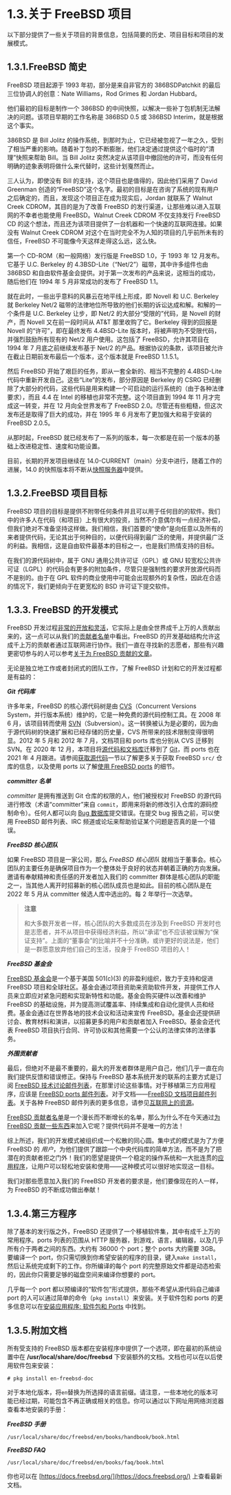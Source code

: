 # 1.3.关于 FreeBSD 项目

以下部分提供了一些关于项目的背景信息，包括简要的历史、项目目标和项目的发展模式。

## 1.3.1.FreeBSD 简史

FreeBSD 项目起源于 1993 年初，部分是来自非官方的 386BSDPatchkit 的最后三位协调人的创意：Nate Williams，Rod Grimes 和 Jordan Hubbard。

他们最初的目标是制作一个 386BSD 的中间快照，以解决一些补丁包机制无法解决的问题。该项目早期的工作名称是 386BSD 0.5 或 386BSD Interim，就是根据这个事实。

386BSD 是 Bill Jolitz 的操作系统，到那时为止，它已经被忽视了一年之久，受到了相当严重的影响。随着补丁包的不断膨胀，他们决定通过提供这个临时的“清理”快照来帮助 Bill。当 Bill Jolitz 突然决定从该项目中撤回他的许可，而没有任何明确的迹象表明将做什么来代替时，这些计划戛然而止。

三人认为，即使没有 Bill 的支持，这个项目也是值得的，因此他们采用了 David Greenman 创造的“FreeBSD”这个名字。最初的目标是在咨询了系统的现有用户之后确定的，而且，发现这个项目正在成为现实后，Jordan 就联系了 Walnut Creek CDROM，其目的是为了改善 FreeBSD 的发行渠道，让那些难以进入互联网的不幸者也能使用 FreeBSD。Walnut Creek CDROM 不仅支持发行 FreeBSD CD 的这个想法，而且还为该项目提供了一台机器和一个快速的互联网连接。如果没有 Walnut Creek CDROM 对这个在当时完全不为人知的项目的几乎前所未有的信任，FreeBSD 不可能像今天这样走得这么远，这么快。

第一个 CD-ROM（和一般网络）发行版是 FreeBSD 1.0，于 1993 年 12 月发布。它基于 U.C. Berkeley 的 4.3BSD-Lite（“Net/2”）磁带，其中许多组件也由 386BSD 和自由软件基金会提供。对于第一次发布的产品来说，这相当的成功，随后他们在 1994 年 5 月非常成功的发布了 FreeBSD 1.1。

就在此时，一些出乎意料的风暴云在地平线上形成，即 Novell 和 U.C. Berkeley 就 Berkeley Net/2 磁带的法律地位所导致的他们长期的诉讼达成和解。和解的一个条件是 U.C. Berkeley 让步，即 Net/2 的大部分“受限的”代码，是 Novell 的财产，而 Novell 又在前一段时间从 AT\&T 那里收购了它。Berkeley 得到的回报是 Novell 的“许可”，即在最终发布 4.4BSD-Lite 版本时，将被声明为不受限代码，并强烈鼓励所有现有的 Net/2 用户使用。这包括了 FreeBSD，允许其项目在 1994 年 7 月底之前继续发布基于 Net/2 的产品。根据协议的条款，该项目被允许在截止日期前发布最后一个版本，这个版本就是 FreeBSD 1.1.5.1。

然后 FreeBSD 开始了艰巨的任务，即从一套全新的、相当不完整的 4.4BSD-Lite 代码中重新开发自己。这些“Lite”的发布，部分原因是 Berkeley 的 CSRG 已经删除了大部分的代码，这些代码是用来构建一个可启动的运行系统的（由于各种法律要求），而且 4.4 在 Intel 的移植也非常不完整。这个项目直到 1994 年 11 月才完成这一转变，并在 12 月向全世界发布了 FreeBSD 2.0。尽管还有些粗糙，但这次发布还是取得了巨大的成功，并在 1995 年 6 月发布了更加强大和易于安装的 FreeBSD 2.0.5。

从那时起，FreeBSD 就已经发布了一系列的版本，每一次都是在前一个版本的基础上改进稳定性、速度和功能设置。

目前，长期的开发项目继续在 14.0-CURRENT（main）分支中进行，随着工作的进展，14.0 的快照版本将不断从[快照服务器](https://download.freebsd.org/snapshots/)中提供。

## 1.3.2.FreeBSD 项目目标

FreeBSD 项目的目标是提供不附带任何条件并且可以用于任何目的的软件。我们中的许多人在代码（和项目）上有很大的投资，当然不介意偶尔有一点经济补偿，但我们绝对不准备坚持这样做。我们相信，我们首要的“使命”是向任意以及所有的来者提供代码，无论其出于何种目的，以便代码得到最广泛的使用，并提供最广泛的利益。我相信，这是自由软件最基本的目标之一，也是我们热情支持的目标。

在我们的源代码树中，属于 GNU 通用公共许可证（GPL）或 GNU 较宽松公共许可证（LGPL）的代码会有更多的附加条件，尽管只是强制性的要求开放源代码而不是别的。由于在 GPL 软件的商业使用中可能会出现额外的复杂性，因此在合适的情况下，我们更倾向于在更宽松的 BSD 许可证下提交软件。

## 1.3.3. FreeBSD 的开发模式

FreeBSD 开发过程[非常的开放和灵活](https://docs.freebsd.org/en/books/dev-model/)，它实际上是由全世界成千上万的人贡献出来的，这一点可以从我们的[贡献者名单](https://docs.freebsd.org/en/articles/contributors/)中看出。FreeBSD 的开发基础结构允许这成千上万的贡献者通过互联网进行协作。我们一直在寻找新的志愿者，那些有兴趣更密切参与的人可以参考[关于为 FreeBSD 贡献的文章](https://docs.freebsd.org/en/articles/contributing/)。

无论是独立地工作或者封闭式的团队工作，了解 FreeBSD 计划和它的开发过程都是有益的：

_**Git 代码库**_

许多年来，FreeBSD 的核心源代码树是由 [CVS](http://www.nongnu.org/cvs/)（Concurrent Versions System，并行版本系统）维护的，它是一种免费的源代码控制工具。在 2008 年 6 月，该项目转而使用 [SVN](https://subversion.apache.org/)（Subversion）。这一转换被认为是必要的，因为由于源代码树的快速扩展和已经存储的历史量，CVS 所带来的技术限制变得很明显。2012 年 5 月和 2012 年 7 月，文档项目和 ports 库也分别从 CVS 迁移到 SVN。在 2020 年 12 月，本项目将[源代码和文档库](https://www.freebsd.org/status/report-2020-10-2020-12.html#Git-Migration-Working-Group)迁移到了 [Git](https://git-scm.com/)，而 ports 也在 2021 年 4 月跟进。请参阅[获取源代码](https://docs.freebsd.org/en/books/handbook/cutting-edge/index.html#synching)一节以了解更多关于获取 FreeBSD `src/` 仓库的信息，以及使用 ports 以了解[使用 FreeBSD ports](https://docs.freebsd.org/en/books/handbook/ports/index.html#ports-using) 的细节。

_**committer 名单**_

_committer_ 是拥有推送到 Git 仓库的权限的人，他们被授权对 FreeBSD 的源代码进行修改（术语“committer”来自 `commit`，即用来将新的修改引入仓库的源码控制命令）。任何人都可以向 [Bug 数据库](https://bugs.freebsd.org/submit/)提交错误。在提交 bug 报告之前，可以使用 FreeBSD 邮件列表、IRC 频道或论坛来帮助验证某个问题是否真的是一个错误。

_**FreeBSD 核心团队**_

如果 FreeBSD 项目是一家公司，那么 _FreeBSD 核心团队_ 就相当于董事会。核心团队的主要任务是确保项目作为一个整体处于良好的状态并朝着正确的方向发展。邀请有奉献精神和责任感的开发者加入我们的 committer 群体是核心团队的职能之一，当其他人离开时招募新的核心团队成员也是如此。目前的核心团队是在 2022 年 5 月从 committer 候选人库中选出的。每 2 年举行一次选举。

> **注意**
>
> 和大多数开发者一样，核心团队的大多数成员在涉及到 FreeBSD 开发时也是志愿者，并不从项目中获得经济利益，所以“承诺”也不应该被误解为“保证支持”。上面的“董事会”的比喻并不十分准确，或许更好的说法是，他们是一群愿意放弃他们自己的生活，投身于 FreeBSD 项目的人！

_**FreeBSD 基金会**_

[FreeBSD 基金会](https://freebsdfoundation.org/)是一个基于美国 501(c)(3) 的非盈利组织，致力于支持和促进 FreeBSD 项目和全球社区。基金会通过项目资助来资助软件开发，并提供工作人员来立即应对紧急问题和实现新特性和功能。基金会购买硬件以改善和维护 FreeBSD 的基础设施，并为提高测试覆盖率、持续集成和自动化提供人员和经费。基金会通过在世界各地的技术会议和活动来宣传 FreeBSD。基金会还提供研讨会、教育材料和演讲，以招募更多的用户和贡献者加入 FreeBSD。基金会还代表 FreeBSD 项目执行合同、许可协议和其他需要一个公认的法律实体的法律事务。

_**外围贡献者**_

最后，但绝对不是最不重要的，最大的开发者群体是用户自己，他们几乎一直在向我们提供反馈和错误修正。保持与 FreeBSD 基本系统开发的联系的主要方式是订阅 [FreeBSD 技术讨论邮件列表](https://lists.freebsd.org/subscription/freebsd-hackers)，在那里讨论这些事情。对于移植第三方应用程序，应该是 [FreeBSD ports 邮件列表](https://lists.freebsd.org/subscription/freebsd-ports)。对于文档——[FreeBSD 文档项目邮件列表](https://lists.freebsd.org/subscription/freebsd-doc)。关于各种 FreeBSD 邮件列表的更多信息，请参见[互联网上的资源](https://docs.freebsd.org/en/books/handbook/eresources/index.html#eresources)。

[FreeBSD 贡献者名单](https://docs.freebsd.org/en/articles/contributors/)是一个漫长而不断增长的名单，那么为什么不在今天通过[为 FreeBSD 贡献一些东西](https://docs.freebsd.org/en/articles/contributing/)来加入它呢？提供代码并不是唯一的方法！

综上所述，我们的开发模式被组织成一个松散的同心圆。集中式的模式是为了方便 FreeBSD 的 _用户_，为他们提供了跟踪一个中央代码库的简单方法，而不是为了把潜在的贡献者拒之门外！我们的愿望是提供一个稳定的操作系统和一大批连贯的[应用程序](https://docs.freebsd.org/en/books/handbook/ports/index.html#ports)，让用户可以轻松地安装和使用——这种模式可以很好地实现这一目标。

我们对那些愿意加入我们的 FreeBSD 开发者的要求是，他们要像现在的人一样，为 FreeBSD 的不断成功做出奉献！

## 1.3.4.第三方程序

除了基本的发行版之外，FreeBSD 还提供了一个移植软件集，其中有成千上万的常用程序。ports 列表的范围从 HTTP 服务器，到游戏，语言，编辑器，以及几乎所有介于两者之间的东西。大约有 36000 个 port；整个 ports 大约需要 3GB。要编译一个 port，你只需切换到你希望安装的程序的目录，键入`make install`，然后让系统完成剩下的工作。你所编译的每个 port 的完整原始文件都是动态检索的，因此你只需要足够的磁盘空间来编译你想要的 port。

几乎每一个 port 都以预编译的“软件包”形式提供，那些不希望从源代码自己编译 port 的人可以通过简单的命令（`pkg install`）来安装。关于软件包和 ports 的更多信息可以在[安装应用程序: 软件包和 Ports](https://docs.freebsd.org/en/books/handbook/ports/index.html#ports) 中找到。

## 1.3.5.附加文档

所有受支持的 FreeBSD 版本都在安装程序中提供了一个选项，即在最初的系统设置中在 **/usr/local/share/doc/freebsd** 下安装额外的文档。文档也可以在以后使用软件包来安装：

```
# pkg install en-freebsd-doc
```

对于本地化版本，将`en`替换为所选择的语言前缀。请注意，一些本地化的版本可能已经过期，可能包含不再正确或相关的信息。你可以通过以下网址用网络浏览器查看本地安装的手册：

_**FreeBSD 手册**_

```
/usr/local/share/doc/freebsd/en/books/handbook/book.html
```

_**FreeBSD FAQ**_

```
/usr/local/share/doc/freebsd/en/books/faq/book.html
```

你也可以在 [https://docs.freebsd.org/](https://docs.freebsd.org/) 上查看最新文档。

